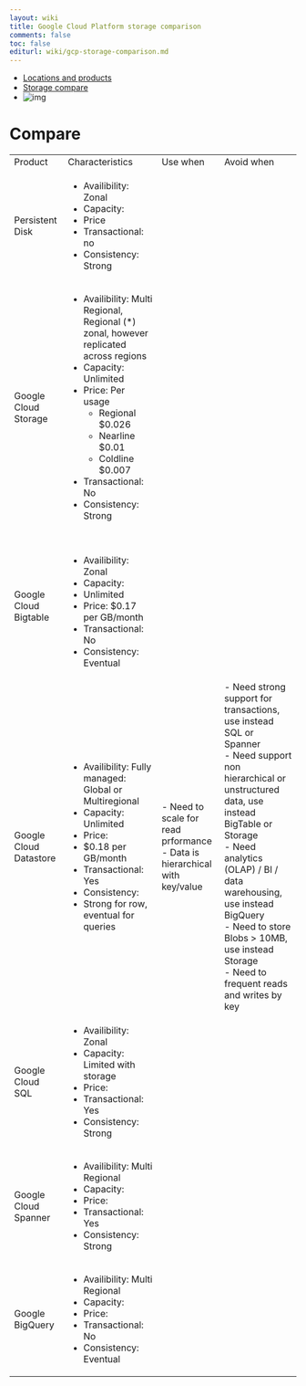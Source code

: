 ```yaml
---
layout: wiki
title: Google Cloud Platform storage comparison
comments: false
toc: false
editurl: wiki/gcp-storage-comparison.md
---
```

* [Locations and products](https://cloud.google.com/about/locations/)
* [Storage compare](https://cloud.google.com/storage-options/)
* ![img](https://cloud.google.com/images/storage-options/flowchart.svg)

# Compare

<table>
<tbody>
<tr>
<td>Product</td>
<td>Characteristics</td>
<td>Use when</td>
<td>Avoid when</td>
</tr>
<tr>
<td>Persistent Disk</td>
<td>
<ul>
<li>Availibility: Zonal</li>
<li>Capacity:</li>
<li>Price</li>
<li>Transactional: no</li>
<li>Consistency: Strong</li>
</ul>
</td>
<td>&nbsp;</td>
<td>&nbsp;</td>
</tr>
<tr>
<td>Google Cloud Storage</td>
<td>
<ul>
<li>Availibility: Multi Regional, Regional (*) zonal, however replicated across regions</li>
<li>Capacity: Unlimited</li>
<li>Price:&nbsp;Per usage
<ul>
<li>Regional $0.026</li>
<li>Nearline $0.01</li>
<li>Coldline $0.007&nbsp;</li>
</ul>
</li>
<li>Transactional: No</li>
<li>Consistency: Strong</li>
</ul>
</td>
<td>&nbsp;</td>
<td>&nbsp;</td>
</tr>
<tr>
<td>Google Cloud Bigtable</td>
<td>&nbsp;
<ul>
<li>Availibility: Zonal</li>
<li>Capacity:&nbsp;</li>
<li>Unlimited</li>
<li>Price:&nbsp;$0.17 per GB/month</li>
<li>Transactional: No</li>
<li>Consistency: Eventual</li>
</ul>
</td>
<td>&nbsp;</td>
<td>&nbsp;</td>
</tr>
<tr>
<td>Google Cloud Datastore</td>
<td>
<ul>
<li>Availibility: Fully managed: Global or Multiregional</li>
<li>Capacity: Unlimited</li>
<li>Price:</li>
<li>$0.18 per GB/month</li>
<li>Transactional: Yes</li>
<li>Consistency:&nbsp;</li>
<li>Strong for row, eventual for queries&nbsp;</li>
</ul></td>
<td>- Need to scale for read prformance<br />- Data is hierarchical with key/value&nbsp;</td>
<td>- Need strong support for transactions, use instead SQL or Spanner<br />- Need support non hierarchical or unstructured data, use instead BigTable or Storage<br />- Need analytics (OLAP) / BI / data warehousing, use instead BigQuery<br />- Need to store Blobs &gt; 10MB, use instead Storage<br />- Need to frequent reads and writes by key&nbsp;</td>
</tr>
<tr>
<td>Google Cloud SQL</td>
<td>
<ul>
<li>Availibility: Zonal</li>
<li>Capacity: Limited with storage</li>
<li>Price:</li>
<li>Transactional: Yes</li>
<li>Consistency: Strong</li>
</ul>
</td>
<td>&nbsp;</td>
<td>&nbsp;</td>
</tr>
<tr>
<td>Google Cloud Spanner</td>
<td>
<ul>
<li>Availibility: Multi Regional</li>
<li>Capacity:&nbsp;</li>
<li>Price:</li>
<li>Transactional: Yes</li>
<li>Consistency: Strong</li>
</ul>
</td>
<td>&nbsp;</td>
<td>&nbsp;</td>
</tr>
<tr>
<td>Google BigQuery</td>
<td><ul>
<li>Availibility: Multi Regional</li>
<li>Capacity:</li>
<li>Price:</li>
<li>Transactional: No</li>
<li>Consistency: Eventual</li>
</ul>
</td>
<td>&nbsp;</td>
<td>&nbsp;</td>
</tr>
</tbody>
</table>
